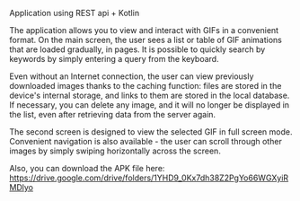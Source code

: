 Application using REST api + Kotlin

The application allows you to view and interact with GIFs in a convenient format. On the main screen, the user sees a list or table of GIF animations that are loaded gradually, in pages. It is possible to quickly search by keywords by simply entering a query from the keyboard.

Even without an Internet connection, the user can view previously downloaded images thanks to the caching function: files are stored in the device's internal storage, and links to them are stored in the local database. If necessary, you can delete any image, and it will no longer be displayed in the list, even after retrieving data from the server again.

The second screen is designed to view the selected GIF in full screen mode. Convenient navigation is also available - the user can scroll through other images by simply swiping horizontally across the screen.

Also, you can download the APK file here:
https://drive.google.com/drive/folders/1YHD9_0Kx7dh38Z2PgYo66WGXyiRMDlyo
